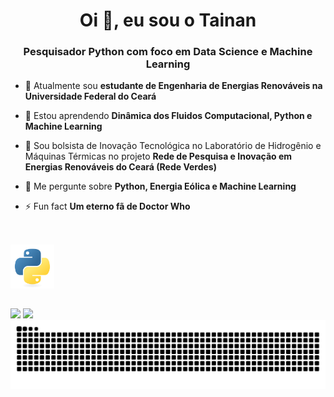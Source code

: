 <h1 align="center">Oi 👋, eu sou o Tainan</h1>
<h3 align="center">Pesquisador Python com foco em Data Science e Machine Learning</h3>

- 🔭 Atualmente sou **estudante de Engenharia de Energias Renováveis na Universidade Federal do Ceará**

- 🌱 Estou aprendendo **Dinâmica dos Fluidos Computacional, Python e Machine Learning**

- 👯 Sou bolsista de Inovação Tecnológica no Laboratório de Hidrogênio e Máquinas Térmicas no projeto **Rede de Pesquisa e Inovação em Energias Renováveis do Ceará (Rede Verdes)**

- 💬 Me pergunte sobre **Python, Energia Eólica e Machine Learning**

- ⚡ Fun fact **Um eterno fã de Doctor Who**

##

<div style="display: inline_block"><br>
  <a href="https://www.python.org" target="_blank" rel="noreferrer"> <img src="https://raw.githubusercontent.com/devicons/devicon/master/icons/python/python-original.svg" alt="python" width="70" height="70"/> </a> </p>
</div>

##

<div>
  <a href="https://linkedin.com/in/tainan-sousa"><img src="https://img.shields.io/badge/LinkedIn-0077B5?style=for-the-badge&logo=linkedin&logoColor=white target="blank"/></a>
  <a href="mailto:tdw0722@gmail.com"><img src="https://img.shields.io/badge/Gmail-D14836?style=for-the-badge&logo=gmail&logoColor=white" target="_blank"></a>
</div>

<picture>
  <source media="(prefers-color-scheme: dark)" srcset="https://raw.githubusercontent.com/Tainann/Tainann/output/github-contribution-grid-snake-dark.svg">
  <source media="(prefers-color-scheme: light)" srcset="https://raw.githubusercontent.com/Tainann/Tainann/output/github-contribution-grid-snake.svg">
  <img alt="github contribution grid snake animation" src="https://raw.githubusercontent.com/Tainann/Tainann/output/github-contribution-grid-snake.svg"> 
  
  </picture>

 
